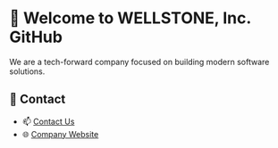 # 👋 Welcome to WELLSTONE, Inc. GitHub

We are a tech-forward company focused on building modern software solutions.


## 💼 Contact
- 📫 [Contact Us](mailto:sitemaster@wellstone.co.jp)
- 🌐 [Company Website](https://www.wellstone.co.jp)
